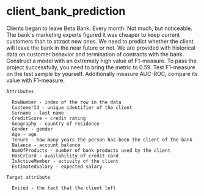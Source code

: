 # client_bank_prediction

Clients began to leave Beta Bank. Every month. Not much, but noticeable. The bank's marketing experts figured it was cheaper to keep current customers than to attract new ones.
We need to predict whether the client will leave the bank in the near future or not. We are provided with historical data on customer behavior and termination of contracts with the bank.
Construct a model with an extremely high value of F1-measure. To pass the project successfully, you need to bring the metric to 0.59. Test F1-measure on the test sample by yourself.
Additionally measure AUC-ROC, compare its value with F1-measure.

```
Attributes 

  RowNumber - index of the row in the data
  CustomerId - unique identifier of the client
  Surname - last name
  CreditScore - credit rating
  Geography - country of residence
  Gender - gender
  Age - age
  Tenure - how many years the person has been the client of the bank
  Balance - account balance
  NumOfProducts - number of bank products used by the client
  HasCrCard - availability of credit card
  IsActiveMember - activity of the client
  EstimatedSalary - expected salary
  
Target attribute

  Exited - the fact that the client left
```
